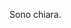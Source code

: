 <!DOCTYPE HTML>
<head>
<title>CHIARA CATALDI</title>
</head>
<body>
<p>Sono chiara.</p>
</body>
</html>

